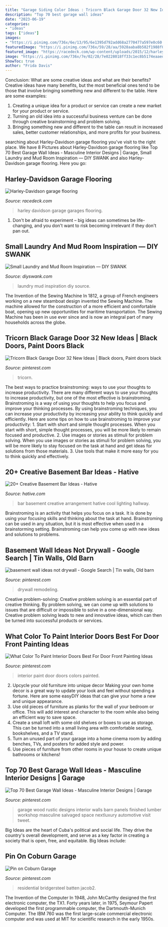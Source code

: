 ```yaml
---
title: "Garage Siding Color Ideas : Tricorn Black Garage Door 32 New Ideas"
description: "Top 70 best garage wall ideas"
date: "2023-06-19"
categories:
- "ideas"
tags: ["ideas"]
images:
- "https://i.pinimg.com/736x/6e/13/95/6e1395d792add68a2770477a597e0c60.jpg"
featuredImage: "https://i.pinimg.com/736x/59/28/aa/5928aaba8b582f1988f0af98ec5b5ae5.jpg"
featured_image: "https://racedeck.com/wp-content/uploads/2015/12/harley-davidson-showroom.jpg"
image: "https://i.pinimg.com/736x/7e/02/28/7e0228018ff33c1ec8b5174eaaedd2ad.jpg"
ShowToc: true
author: "Frida Davis"
---
```



Conclusion: What are some creative ideas and what are their benefits?
Creative ideas have many benefits, but the most beneficial ones tend to be those that involve bringing something new and different to the table. Here are some examples:
1. Creating a unique idea for a product or service can create a new market for your product or service.
2. Turning an old idea into a successful business venture can be done through creative brainstorming and problem solving.
3. Bringing something new and different to the table can result in increased sales, better customer relationships, and more profits for your business.

	

		
searching about Harley-Davidson garage flooring you've visit to the right place. We have 8 Pictures about Harley-Davidson garage flooring like Top 70 Best Garage Wall Ideas - Masculine Interior Designs | Garage, Small Laundry and Mud Room Inspiration — DIY SWANK and also Harley-Davidson garage flooring. Here you go:
		
    
## Harley-Davidson Garage Flooring

<img loading=lazy src="https://racedeck.com/wp-content/uploads/2015/12/harley-davidson-showroom.jpg" onerror="this.onerror=null;this.src='https://tse1.mm.bing.net/th?id=OIP.QMGWWlkX-MSiwNN-H2HMtwHaKX&amp;pid=15.1';" alt="Harley-Davidson garage flooring">

_Source: racedeck.com_

>harley davidson garage garages flooring. 

	

1. Don't be afraid to experiment – big ideas can sometimes be life-changing, and you don't want to risk becoming irrelevant if they don't pan out.

    
## Small Laundry And Mud Room Inspiration — DIY SWANK

<img loading=lazy src="http://www.diyswank.com/wp-content/uploads/2014/02/10.png" onerror="this.onerror=null;this.src='https://tse4.mm.bing.net/th?id=OIP.rXdSCIgpBIll1NJP_BNqlAHaLJ&amp;pid=15.1';" alt="Small Laundry and Mud Room Inspiration — DIY SWANK">

_Source: diyswank.com_

>laundry mud inspiration diy source. 

	

The Invention of the Sewing Machine
In 1812, a group of French engineers working on a new steamboat design invented the Sewing Machine. The machine allowed for the construction of a more efficient and comfortable boat, opening up new opportunities for maritime transportation. The Sewing Machine has been in use ever since and is now an integral part of many households across the globe.

    
## Tricorn Black Garage Door 32 New Ideas | Black Doors, Paint Doors Black

<img loading=lazy src="https://i.pinimg.com/736x/6e/13/95/6e1395d792add68a2770477a597e0c60.jpg" onerror="this.onerror=null;this.src='https://tse1.mm.bing.net/th?id=OIP.NNntXDRkwNHWalN82AO0NAAAAA&amp;pid=15.1';" alt="Tricorn Black Garage Door 32 New Ideas | Black doors, Paint doors black">

_Source: pinterest.com_

>tricorn. 

	

The best ways to practice brainstroming: ways to use your thoughts to increase productivity.
There are many different ways to use your thoughts to increase productivity, but one of the most effective is brainstroming. Brainstroming is a way of using your thoughts to help you focus and improve your thinking processes. By using brainstroming techniques, you can increase your productivity by increasing your ability to think quickly and efficiently. Here are some tips on how to use brainstroming to improve your productivity: 1. Start with short and simple thought processes. When you start with short, simple thought processes, you will be more likely to remain focused and productive. 2. Use images or stories as stimuli for problem solving. When you use images or stories as stimuli for problem solving, you will be more likely to stay focused on the task at hand and get ideas for solutions from those materials. 3. Use tools that make it more easy for you to think quickly and effectively.

    
## 20+ Creative Basement Bar Ideas - Hative

<img loading=lazy src="https://hative.com/wp-content/uploads/2014/05/basement-bar-ideas/13-wall-arrangement.jpg" onerror="this.onerror=null;this.src='https://tse4.mm.bing.net/th?id=OIP.cFNCNa6iVc-TO7xSlDm1QQHaJ3&amp;pid=15.1';" alt="20+ Creative Basement Bar Ideas - Hative">

_Source: hative.com_

>bar basement creative arrangement hative cool lighting hallway. 

	

Brainstroming is an activity that helps you focus on a task. It is done by using your focusing skills and thinking about the task at hand. Brainstroming can be used in any situation, but it is most effective when used in a brainstorming setting. Brainstroming can help you come up with new ideas and solutions to problems.

    
## Basement Wall Ideas Not Drywall - Google Search | Tin Walls, Old Barn

<img loading=lazy src="https://i.pinimg.com/736x/09/6f/df/096fdffe08cea3edaa853c6a1df80f75.jpg" onerror="this.onerror=null;this.src='https://tse3.mm.bing.net/th?id=OIP.hcGW6QNhiSp1CUZZLJkR6AHaJ3&amp;pid=15.1';" alt="basement wall ideas not drywall - Google Search | Tin walls, Old barn">

_Source: pinterest.com_

>drywall remodeling. 

	

Creative problem-solving:
Creative problem solving is an essential part of creative thinking. By problem solving, we can come up with solutions to issues that are difficult or impossible to solve in a one-dimensional way. Creative problem solving leads to new and innovative ideas, which can then be turned into successful products or services.

    
## What Color To Paint Interior Doors Best For Door Front Painting Ideas

<img loading=lazy src="https://i.pinimg.com/736x/7e/02/28/7e0228018ff33c1ec8b5174eaaedd2ad.jpg" onerror="this.onerror=null;this.src='https://tse2.mm.bing.net/th?id=OIP.WXS8L7voKIvP9MnNg9JYJwHaJ3&amp;pid=15.1';" alt="What Color To Paint Interior Doors Best For Door Front Painting Ideas">

_Source: pinterest.com_

>interior paint door doors colors painted. 

	

2. Upcycle your old furniture into unique decor
Making your own home decor is a great way to update your look and feel without spending a fortune. Here are some easyDIY ideas that can give your home a new and unique appearance. 
1. Use old pieces of furniture as planks for the wall of your bedroom or office. This will add interest and character to the room while also being an efficient way to save space.
2. Create a small loft with some old shelves or boxes to use as storage. This can be turned into a small living area with comfortable seating, bookshelves, and a TV stand.
3. Turn an unused part of your garage into a home cinema room by adding benches, TVs, and posters for added style and power.
4. Use pieces of furniture from other rooms in your house to create unique bathrooms or kitchens!

    
## Top 70 Best Garage Wall Ideas - Masculine Interior Designs | Garage

<img loading=lazy src="https://i.pinimg.com/736x/59/28/aa/5928aaba8b582f1988f0af98ec5b5ae5.jpg" onerror="this.onerror=null;this.src='https://tse4.mm.bing.net/th?id=OIP.3EdCvao5xso69dPeqJ8XTQHaHa&amp;pid=15.1';" alt="Top 70 Best Garage Wall Ideas - Masculine Interior Designs | Garage">

_Source: pinterest.com_

>garage wood rustic designs interior walls barn panels finished lumber workshop masculine salvaged space nextluxury automotive visit tweet. 

	

Big Ideas are the heart of Cuba's political and social life. They drive the country's overall development, and serve as a key factor in creating a society that is open, free, and equitable. Big Ideas include:

    
## Pin On Coburn Garage

<img loading=lazy src="https://i.pinimg.com/736x/19/44/df/1944dfb1c4d26377b465aa01778c1e02.jpg" onerror="this.onerror=null;this.src='https://tse3.mm.bing.net/th?id=OIP.bLqwMwYL76TLM-IUOXRDnwHaHP&amp;pid=15.1';" alt="Pin on Coburn Garage">

_Source: pinterest.com_

>residential bridgersteel batten jacob2. 

	

The Invention of the Computer
In 1948, John McCarthy designed the first electronic computer, the TX1. Forty years later, in 1975, Seymour Papert developed the first programmable computer, the Dartmouth-Munich Computer. The IBM 760 was the first large-scale commercial electronic computer and was used at MIT for scientific research in the early 1950s.

